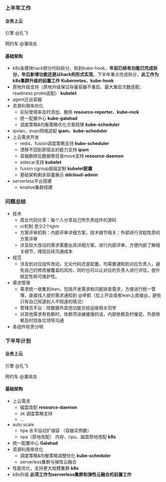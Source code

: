 ### 上半年工作

#### 业务上云

引擎 @孔飞

网约车 @潘培龙

#### 基础架构

- k8s各模块hack部分代码拆分，拆到kube-hook，**年前已经有功能已完成拆分，年后新增功能还是以hack的形式实现**，下半年重点完成拆分，**此工作为k8s集群升级的前置工作**  **Kubernetes、kube-hook**
- 原地升级支持（原地升级保证存量容器不重启、最大重启次数适配、readiness probe适配） **kubelet**
- agent迁出容器
- 资源利用率优化
  - 实际使用率及时添加、删除 **resource-reporter、kube-rock**
  - 统一配置中心 **kube-galahad**
  - 调度策略&均衡策略优化方案梳理 **kube-scheduler**
- ipvlan、evpn网络适配 **ipam、kube-scheduler**
- 上云需求开发
  - redis、fusion调度策略支持 **kube-scheduler**
  - 漂移不回到原宿主的能力支持 **ipam**
  - 容器删除后数据卷目录move支持 **resource-daemon**
  - sidecar支持 **kubelet**
  - fusion cgroup层级定制 **kubelet配置**
  - 基础架构剩余容量展示 **ddcloud-admin**
- serverless平台搭建
  - knative集群搭建 

### 问题总结

- 技术
  - 周五代码分享：每个人分享自己所负责组件的源码
  - cr机制 至少2个lgtm
  - 方案评审机制：内部评审详细方案，技术细节相关；外部进行流程性质的方案评审
  - 涉及较大改动的需求需要出具详细方案，进行内部评审，方便内部了解相关细节，降低后续沟通成本
- 规范
  - 涉及到对应组件改动，无论代码还是配置，均需要通知到对应负责人，避免自己的修改被覆盖的风险，同时也可以让对应的负责人进行评估，提升稳定性和可维护性。
- 需求管理
  - 需求统一收集到lean，包括开发需求和问题排查需求，方便进行统一管理，直接找人提的需求通知到 @李鹤（拉上开会或者lean上直接@，避免只有自己知道别人不知道的情况）
  - 管理员平台：除数据外其他功能交给运维相关同学
  - 对其他需求有依赖时，依赖项进展缓慢的话，内部依赖及时催促，外部依赖及时找各位领导沟通
- 各组件权责分明

### 下半年计划

#### 业务上云

引擎 @孔飞

网约车 @潘培龙

#### 基础架构

- 上云需求
  - 磁盘改配 **resource-daemon** 
  - zk 调度策略支持
  - ...
- auto scale
  - hpa 水平自动扩缩容 （容器实例数）
  - vpa（原地改配） 内存、cpu、磁盘原地改配 **k8s**
- 统一配置中心 **Galahad**
- 资源利用率优化
  - 调度策略&均衡策略调整优化 **kube-scheduler**
  - serverless集群与弹性云融合
- 性能优化，支持更大规模集群  **k8s**
- k8s升级 **此项工作为serverless集群和弹性云融合的前置工作**